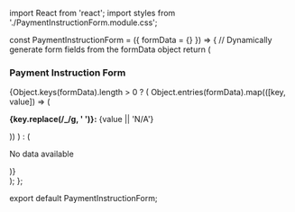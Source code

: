 import React from 'react';
import styles from './PaymentInstructionForm.module.css';

const PaymentInstructionForm = ({ formData = {} }) => {
    // Dynamically generate form fields from the formData object
    return (
        <div className={styles.formContainer}>
            <h3>Payment Instruction Form</h3>
            {Object.keys(formData).length > 0 ? (
                Object.entries(formData).map(([key, value]) => (
                    <p key={key}>
                        <strong>{key.replace(/_/g, ' ')}:</strong> {value || 'N/A'}
                    </p>
                ))
            ) : (
                <p>No data available</p>
            )}
        </div>
    );
};

export default PaymentInstructionForm;
